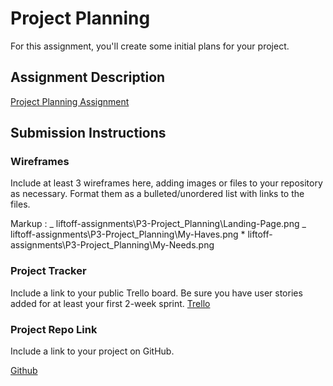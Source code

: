 # Project Planning

For this assignment, you'll create some initial plans for your project.

## Assignment Description

[Project Planning Assignment](https://education.launchcode.org/liftoff/modules/assignments/project-planning)

## Submission Instructions

### Wireframes

Include at least 3 wireframes here, adding images or files to your repository as necessary. Format them as a bulleted/unordered list with links to the files.

Markup : _ liftoff-assignments\P3-Project_Planning\Landing-Page.png
_ liftoff-assignments\P3-Project_Planning\My-Haves.png \* liftoff-assignments\P3-Project_Planning\My-Needs.png

### Project Tracker

Include a link to your public Trello board. Be sure you have user stories added for at least your first 2-week sprint.
[Trello](https://trello.com/b/cw3xqQ13/liftoffaug2021a)

### Project Repo Link

Include a link to your project on GitHub.

[Github](https://github.com/LaunchCodeLiftoffProjects/gab-group-a)

